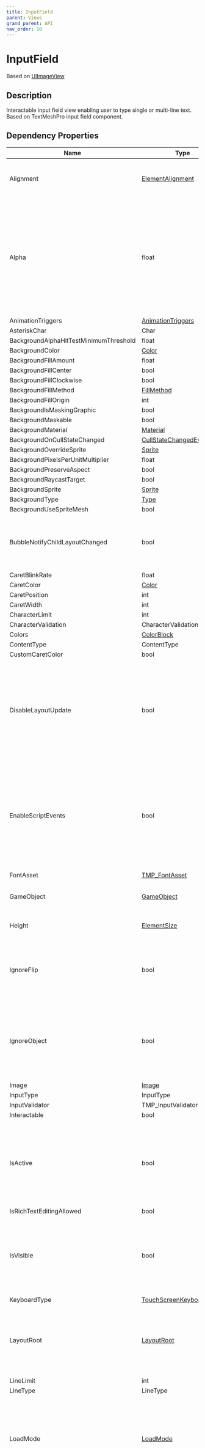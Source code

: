 ```yaml
---
title: InputField
parent: Views
grand_parent: API
nav_order: 10
---
```


# InputField

Based on [UIImageView](UIImageView)

## Description

Interactable input field view enabling user to type single or multi-line text. Based on TextMeshPro input field component.

## Dependency Properties

| Name | Type | Description |
| --- | --- | --- |
| Alignment | [ElementAlignment](../Types/ElementAlignment) | Used to align the view relative to the layout parent region it resides in. |
| Alpha | float | Can be used to adjust the alpha color of this view and all its children. E.g. used for fade in/out animations. Is separate from and different from the background color of the view as it affects the children as well. |
| AnimationTriggers | [AnimationTriggers](http://docs.unity3d.com/ScriptReference/AnimationTriggers.html) |  |
| AsteriskChar | Char |  |
| BackgroundAlphaHitTestMinimumThreshold | float |  |
| BackgroundColor | [Color](http://docs.unity3d.com/ScriptReference/Color.html) |  |
| BackgroundFillAmount | float |  |
| BackgroundFillCenter | bool |  |
| BackgroundFillClockwise | bool |  |
| BackgroundFillMethod | [FillMethod](http://docs.unity3d.com/ScriptReference/FillMethod.html) |  |
| BackgroundFillOrigin | int |  |
| BackgroundIsMaskingGraphic | bool |  |
| BackgroundMaskable | bool |  |
| BackgroundMaterial | [Material](http://docs.unity3d.com/ScriptReference/Material.html) |  |
| BackgroundOnCullStateChanged | [CullStateChangedEvent](http://docs.unity3d.com/ScriptReference/CullStateChangedEvent.html) |  |
| BackgroundOverrideSprite | [Sprite](http://docs.unity3d.com/ScriptReference/Sprite.html) |  |
| BackgroundPixelsPerUnitMultiplier | float |  |
| BackgroundPreserveAspect | bool |  |
| BackgroundRaycastTarget | bool |  |
| BackgroundSprite | [Sprite](http://docs.unity3d.com/ScriptReference/Sprite.html) |  |
| BackgroundType | [Type](http://docs.unity3d.com/ScriptReference/Type.html) |  |
| BackgroundUseSpriteMesh | bool |  |
| BubbleNotifyChildLayoutChanged | bool | Boolean indicating if parent always should be notified when the child changes layout. |
| CaretBlinkRate | float |  |
| CaretColor | [Color](http://docs.unity3d.com/ScriptReference/Color.html) |  |
| CaretPosition | int |  |
| CaretWidth | int |  |
| CharacterLimit | int |  |
| CharacterValidation | CharacterValidation |  |
| Colors | [ColorBlock](http://docs.unity3d.com/ScriptReference/ColorBlock.html) |  |
| ContentType | ContentType |  |
| CustomCaretColor | bool |  |
| DisableLayoutUpdate | bool | Boolean indicating if automatic layout updates for this view should be disabled. When disabled the view doesn't call UpdateLayout() when properties such as Width, Height, etc. changes. |
| EnableScriptEvents | bool | Boolean indicating if unity script events (Update, LateUpdate, Awake, etc) should be relayed to the view code-behind through the corresponding methods that can be overriden. |
| FontAsset | [TMP_FontAsset](../Types/TMP_FontAsset) |  |
| GameObject | [GameObject](http://docs.unity3d.com/ScriptReference/GameObject.html) | GameObject in the hierarchy that corresponds to the view. |
| Height | [ElementSize](../Types/ElementSize) | The height of the view in pixels or percents. |
| IgnoreFlip | bool | Used when doing localization override default behavior of flipping the view Right to Left or Left to Rigth. |
| IgnoreObject | bool | Boolean indicating if the view should be ignored. Ignored objects don't run any load logic and don't respond to property changed events. |
| Image | [Image](Image) |  |
| InputType | InputType |  |
| InputValidator | TMP_InputValidator |  |
| Interactable | bool |  |
| IsActive | bool | Boolean indicating if the view is active. Deactivated views deactivates corresponding game object, components, renderers and scripts. |
| IsRichTextEditingAllowed | bool |  |
| IsVisible | bool | Boolean indicating if view is visible or hidden. Invisible views still take up space but aren't interactable and have their alpha set to 0. |
| KeyboardType | [TouchScreenKeyboardType](http://docs.unity3d.com/ScriptReference/TouchScreenKeyboardType.html) |  |
| LayoutRoot | [LayoutRoot](LayoutRoot) | Reference to the layout root view that is the main UICanvas that manages layout updates. All UI views resides under a layout root. |
| LineLimit | int |  |
| LineType | LineType |  |
| LoadMode | [LoadMode](../Types/LoadMode) | Enum flags indicating when and how the view should be loaded by the framework. Can be changed when e.g. the view is to be loaded on-demand. |
| Margin | [ElementMargin](../Types/ElementMargin) | Adding margins to a view changes the size of the area in which its content resides, but it does not change the width or height of the view. |
| Navigation | [Navigation](http://docs.unity3d.com/ScriptReference/Navigation.html) |  |
| Offset | [ElementMargin](../Types/ElementMargin) | Determines the offset of the view. |
| OffsetFromParent | [ElementMargin](../Types/ElementMargin) | Offset set by a parent view. Used by views like Group to arrange children without changing their own Offset values. |
| OnDeselect | SelectionEvent |  |
| OnEndEdit | SubmitEvent |  |
| OnEndTextSelection | TextSelectionEvent |  |
| OnFocusSelectAll | bool |  |
| OnlyTriggerValueChangedFromUI | bool | Boolean indicating if the ValueChanged action only should be called when the user changes the input text and not when it's programmatically changed. |
| OnSelect | SelectionEvent |  |
| OnSubmit | SubmitEvent |  |
| OnTextSelection | TextSelectionEvent |  |
| OnTouchScreenKeyboardStatusChanged | TouchScreenKeyboardEvent |  |
| OnValidateInput | OnValidateInput |  |
| OnValueChanged | OnChangeEvent |  |
| OverrideHeight | [ElementSize](../Types/ElementSize) | Overrides regular Height value. Used to e.g. automatically size items without changing the default Height value set. |
| OverrideWidth | [ElementSize](../Types/ElementSize) | Overrides regular Width value. Used to e.g. automatically size items without changing the default Width value set. |
| Pivot | [Vector2](http://docs.unity3d.com/ScriptReference/Vector2.html) | The pivot point of the view. |
| Placeholder | [Graphic](http://docs.unity3d.com/ScriptReference/Graphic.html) |  |
| PointSize | float |  |
| Position | [Vector3](http://docs.unity3d.com/ScriptReference/Vector3.html) | Directly sets the local position of the view relative to parent. Position otherwise set using the Alignment and Offset properties. |
| RaycastBlockMode | [RaycastBlockMode](../Types/RaycastBlockMode) | Enum indicating if raycasts should be blocked. |
| ReadOnly | bool |  |
| ResetOnDeActivation | bool |  |
| RestoreOriginalTextOnEscape | bool |  |
| RichText | bool |  |
| Rotation | [Quaternion](http://docs.unity3d.com/ScriptReference/Quaternion.html) | Rotation of the view. |
| Scale | [Vector3](http://docs.unity3d.com/ScriptReference/Vector3.html) | Scale of the view. |
| ScrollSensitivity | float |  |
| SelectionAnchorPosition | int |  |
| SelectionColor | [Color](http://docs.unity3d.com/ScriptReference/Color.html) |  |
| SelectionFocusPosition | int |  |
| SelectionStringAnchorPosition | int |  |
| SelectionStringFocusPosition | int |  |
| SetValueOnEndEdit | bool | Boolean indicating if the value of the input field text should be set after the user is done editing. |
| ShouldHideMobileInput | bool |  |
| ShouldHideSoftKeyboard | bool |  |
| SpriteState | [SpriteState](http://docs.unity3d.com/ScriptReference/SpriteState.html) |  |
| StringPosition | int |  |
| TargetGraphic | [Graphic](http://docs.unity3d.com/ScriptReference/Graphic.html) |  |
| Text | string |  |
| TextComponent | TMP_Text |  |
| TextMargin | [ElementMargin](../Types/ElementMargin) | Margin of the input text. |
| TextViewport | [RectTransform](http://docs.unity3d.com/ScriptReference/RectTransform.html) |  |
| Transition | [Transition](http://docs.unity3d.com/ScriptReference/Transition.html) |  |
| UseFastShader | bool | Boolean indicating if the default UI shader should be replaced by a simpler and faster one. The faster shader does not support masking and clipping. |
| VerticalScrollbar | [Scrollbar](Scrollbar) |  |
| Width | [ElementSize](../Types/ElementSize) | The width of the view in pixels or percents. |
